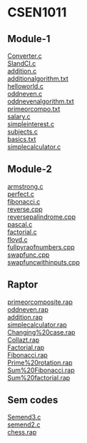 # CSEN1011

## Module-1
[Converter.c](https://github.com/shivakumar477/CSEN1011/blob/d2db5d05163edc738b5a58ab610eb816462ddfa2/Converter.c)<br />
[SIandCI.c](https://github.com/shivakumar477/CSEN1011/blob/2148076884092d35bb00976dd014bca980f3ce60/SIandCI.c)<br />
[addition.c](https://github.com/shivakumar477/CSEN1011/blob/b663c1b62f8bdc96ae5b3d62966230c52e076f3b/addition.c)<br />
[additionalgorithm.txt](https://github.com/shivakumar477/CSEN1011/blob/b663c1b62f8bdc96ae5b3d62966230c52e076f3b/additionalgorithm.txt)<br />
[helloworld.c](https://github.com/shivakumar477/CSEN1011/blob/1654785acab7bfed08a06a5d24ccbb6951e70932/helloworld.c)<br />
[oddneven.c](https://github.com/shivakumar477/CSEN1011/blob/1654785acab7bfed08a06a5d24ccbb6951e70932/oddneven.c)<br />
[oddnevenalgorithm.txt](https://github.com/shivakumar477/CSEN1011/blob/2f6eb69a5b2a73893a8193809b0868755cad4040/oddnevenalgorithm.txt)<br />
[primeorcompo.txt](https://github.com/shivakumar477/CSEN1011/blob/2f6eb69a5b2a73893a8193809b0868755cad4040/primeorcompo.txt)<br />
[salary.c](https://github.com/shivakumar477/CSEN1011/blob/d8853109ffecdcb6290b7bd4f470ebd93c3af7ce/salary.c)<br />
[simpleinterest.c](https://github.com/shivakumar477/CSEN1011/blob/696dd3c88a29b0d15191ca4f69c75953c2cb3a20/simpleinterest.c)<br />
[subjects.c](https://github.com/shivakumar477/CSEN1011/blob/2c5257a21ece4c4745d48bc119e693f6bb214246/subjects.c)<br />
[basics.txt](https://github.com/shivakumar477/CSEN1011/blob/eb75b4fa18b0c1d7c104d51ea650c821cd50173e/basics.txt)<br />
[simplecalculator.c](https://github.com/shivakumar477/CSEN1011/blob/2005a364089762933358940137721b215f2bf0c5/simplecalculator.c)<br />
## Module-2
[armstrong.c](https://github.com/shivakumar477/CSEN1011/blob/b7ef79d74485f3af1751a04c16bb35213a833ead/armstrong.c)<br />
[perfect.c](https://github.com/shivakumar477/CSEN1011/blob/ac94677bf219905062b75db7ea88e993b6dfe65b/perfect.c)<br />
[fibonacci.c](https://github.com/shivakumar477/CSEN1011/blob/8097509c3b288b6eb14cb69b987bf887c94c8314/fibonacci.c)<br />
[reverse.cpp](https://github.com/shivakumar477/CSEN1011/blob/cb82bfe8118c1a09ead16d05f5f3b539159105d9/reverse.cpp)<br />
[reversepalindrome.cpp](https://github.com/shivakumar477/CSEN1011/blob/3a82a3afa63aa3dc26eb294b67b86b4d3f120e29/reversepalindrome.cpp)<br />
[pascal.c](https://github.com/shivakumar477/CSEN1011/blob/607d56090749f9c4c3b1cc9a3ed499c6a3874272/pascal.c)<br />
[factorial.c](https://github.com/shivakumar477/CSEN1011/blob/d33594d47d514ff38500e52443cb39b487b21460/factorial.c)<br />
[floyd.c](https://github.com/shivakumar477/CSEN1011/blob/71153f03aae5b21ec278da3e8a9d86dd122ef348/floyd.c)<br />
[fullpyraofnumbers.cpp](https://github.com/shivakumar477/CSEN1011/blob/058e6f885613f660d1dedc6cb6dccc486eb02c11/fullpyraofnumbers.cpp)<br/>
[swapfunc.cpp](https://github.com/shivakumar477/CSEN1011/blob/5af23c2225a6abbbf76b121e41a30be71bfd2c53/swapfunc.cpp)<br/>
[swapfuncwithinputs.cpp](https://github.com/shivakumar477/CSEN1011/blob/6c79b150644ec23655070a06e74c7c2325ad9244/swapfuncwithinputs.cpp)<br/>
## Raptor
[primeorcomposite.rap](https://github.com/shivakumar477/CSEN1011/blob/2f6eb69a5b2a73893a8193809b0868755cad4040/primeorcomposite.rap)<br />
[oddneven.rap](https://github.com/shivakumar477/CSEN1011/blob/1654785acab7bfed08a06a5d24ccbb6951e70932/oddneven.rap)<br />
[addition.rap](https://github.com/shivakumar477/CSEN1011/blob/b663c1b62f8bdc96ae5b3d62966230c52e076f3b/addition.rap)<br />
[simplecalculator.rap](https://github.com/shivakumar477/CSEN1011/blob/2dd0761bf6f8fa3b254112f4cd151c8ed0dc3e53/simplecalculator.rap)<br/>
[Changing%20case.rap](https://github.com/shivakumar477/CSEN1011/blob/1280936b394584478910be7de763e15b88bb047d/Changing%20case.rap)<br />
[Collazt.rap](https://github.com/shivakumar477/CSEN1011/blob/c25258b63f1a8ba1c30ce02a855ddd599465e7f1/Collazt.rap)<br />
[Factorial.rap](https://github.com/shivakumar477/CSEN1011/blob/c25258b63f1a8ba1c30ce02a855ddd599465e7f1/Factorial.rap)<br />
[Fibonacci.rap](https://github.com/shivakumar477/CSEN1011/blob/c25258b63f1a8ba1c30ce02a855ddd599465e7f1/Fibonacci.rap)<br />
[Prime%20rotation.rap](https://github.com/shivakumar477/CSEN1011/blob/c25258b63f1a8ba1c30ce02a855ddd599465e7f1/Prime%20rotation.rap)<br />
[Sum%20Fibonacci.rap](https://github.com/shivakumar477/CSEN1011/blob/c25258b63f1a8ba1c30ce02a855ddd599465e7f1/Sum%20Fibonacci.rap)<br />
[Sum%20factorial.rap](https://github.com/shivakumar477/CSEN1011/blob/c25258b63f1a8ba1c30ce02a855ddd599465e7f1/Sum%20factorial.rap)<br />
## Sem codes
[Semend3.c](https://github.com/shivakumar477/CSEN1011/blob/82e8581ee352ccddc373be0b741557e3646f19bf/Semend3.c)<br />
[semend2.c](https://github.com/shivakumar477/CSEN1011/blob/998bdaf4cb91810909280d083b1eb269cec20aec/semend2.c)<br />
[chess.rap](https://github.com/shivakumar477/CSEN1011/blob/6b05c128ae6eed5b3b5a681bd90560c9a44d7f06/chess.rap)<br />
